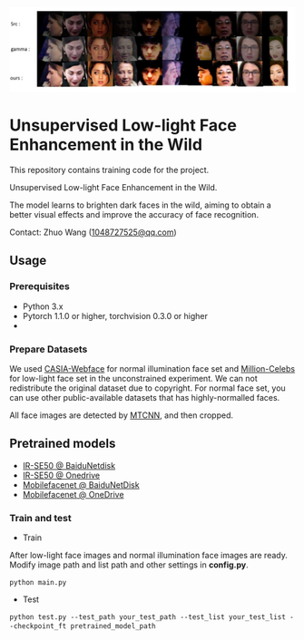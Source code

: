 <div align="center"> <img src='images/fig1.jpg' width="1000px"> </div>

# Unsupervised Low-light Face Enhancement in the Wild

This repository contains training code for the project.

Unsupervised Low-light Face Enhancement in the Wild.

The model learns to brighten dark faces in the wild, aiming to obtain a better visual effects and improve the accuracy of face recognition.
 
Contact: Zhuo Wang (1048727525@qq.com)

## Usage

### Prerequisites
- Python 3.x
- Pytorch 1.1.0 or higher, torchvision 0.3.0 or higher
- 

### Prepare Datasets

We used [CASIA-Webface](http://www.cbsr.ia.ac.cn/english/CASIA-WebFace-Database.html)  for normal illumination face set and [Million-Celebs](https://openaccess.thecvf.com/content_CVPRW_2020/papers/w48/Zhang_Class-Balanced_Training_for_Deep_Face_Recognition_CVPRW_2020_paper.pdf) for low-light face set in the unconstrained experiment. We can not redistribute the original dataset due to copyright. For normal face set, you can use other public-available datasets that has highly-normalled faces.

All face images are detected by [MTCNN](https://github.com/kpzhang93/MTCNN_face_detection_alignment), and then cropped.

## Pretrained models

* [IR-SE50 @ BaiduNetdisk](https://pan.baidu.com/s/12BUjjwy1uUTEF9HCx5qvoQ)
* [IR-SE50 @ Onedrive](https://1drv.ms/u/s!AhMqVPD44cDOhkPsOU2S_HFpY9dC)
* [Mobilefacenet @ BaiduNetDisk](https://pan.baidu.com/s/1hqNNkcAjQOSxUjofboN6qg)
* [Mobilefacenet @ OneDrive](https://1drv.ms/u/s!AhMqVPD44cDOhkSMHodSH4rhfb5u)

### Train and test

- Train

After low-light face images and normal illumination face images are ready.
Modify image path and list path and other settings in **config.py**.
```
python main.py
```
- Test
```
python test.py --test_path your_test_path --test_list your_test_list --checkpoint_ft pretrained_model_path
```

